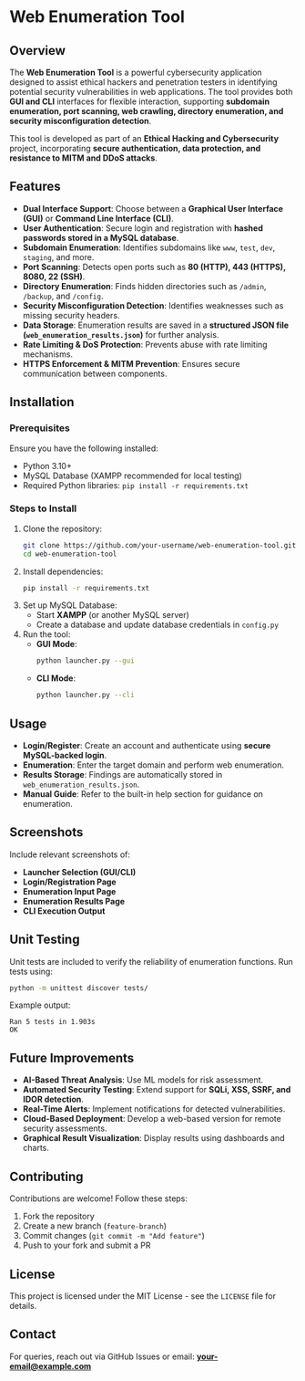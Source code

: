 # Web Enumeration Tool

## Overview
The **Web Enumeration Tool** is a powerful cybersecurity application designed to assist ethical hackers and penetration testers in identifying potential security vulnerabilities in web applications. The tool provides both **GUI and CLI** interfaces for flexible interaction, supporting **subdomain enumeration, port scanning, web crawling, directory enumeration, and security misconfiguration detection**.

This tool is developed as part of an **Ethical Hacking and Cybersecurity** project, incorporating **secure authentication, data protection, and resistance to MITM and DDoS attacks**.

## Features
- **Dual Interface Support**: Choose between a **Graphical User Interface (GUI)** or **Command Line Interface (CLI)**.
- **User Authentication**: Secure login and registration with **hashed passwords stored in a MySQL database**.
- **Subdomain Enumeration**: Identifies subdomains like `www`, `test`, `dev`, `staging`, and more.
- **Port Scanning**: Detects open ports such as **80 (HTTP), 443 (HTTPS), 8080, 22 (SSH)**.
- **Directory Enumeration**: Finds hidden directories such as `/admin`, `/backup`, and `/config`.
- **Security Misconfiguration Detection**: Identifies weaknesses such as missing security headers.
- **Data Storage**: Enumeration results are saved in a **structured JSON file (`web_enumeration_results.json`)** for further analysis.
- **Rate Limiting & DoS Protection**: Prevents abuse with rate limiting mechanisms.
- **HTTPS Enforcement & MITM Prevention**: Ensures secure communication between components.

## Installation
### Prerequisites
Ensure you have the following installed:
- Python 3.10+
- MySQL Database (XAMPP recommended for local testing)
- Required Python libraries: `pip install -r requirements.txt`

### Steps to Install
1. Clone the repository:
   ```sh
   git clone https://github.com/your-username/web-enumeration-tool.git
   cd web-enumeration-tool
   ```
2. Install dependencies:
   ```sh
   pip install -r requirements.txt
   ```
3. Set up MySQL Database:
   - Start **XAMPP** (or another MySQL server)
   - Create a database and update database credentials in `config.py`
4. Run the tool:
   - **GUI Mode**:
     ```sh
     python launcher.py --gui
     ```
   - **CLI Mode**:
     ```sh
     python launcher.py --cli
     ```

## Usage
- **Login/Register**: Create an account and authenticate using **secure MySQL-backed login**.
- **Enumeration**: Enter the target domain and perform web enumeration.
- **Results Storage**: Findings are automatically stored in `web_enumeration_results.json`.
- **Manual Guide**: Refer to the built-in help section for guidance on enumeration.

## Screenshots
Include relevant screenshots of:
- **Launcher Selection (GUI/CLI)**
- **Login/Registration Page**
- **Enumeration Input Page**
- **Enumeration Results Page**
- **CLI Execution Output**

## Unit Testing
Unit tests are included to verify the reliability of enumeration functions. Run tests using:
```sh
python -m unittest discover tests/
```
Example output:
```
Ran 5 tests in 1.903s
OK
```

## Future Improvements
- **AI-Based Threat Analysis**: Use ML models for risk assessment.
- **Automated Security Testing**: Extend support for **SQLi, XSS, SSRF, and IDOR detection**.
- **Real-Time Alerts**: Implement notifications for detected vulnerabilities.
- **Cloud-Based Deployment**: Develop a web-based version for remote security assessments.
- **Graphical Result Visualization**: Display results using dashboards and charts.

## Contributing
Contributions are welcome! Follow these steps:
1. Fork the repository
2. Create a new branch (`feature-branch`)
3. Commit changes (`git commit -m "Add feature"`)
4. Push to your fork and submit a PR

## License
This project is licensed under the MIT License - see the `LICENSE` file for details.

## Contact
For queries, reach out via GitHub Issues or email: **your-email@example.com**
